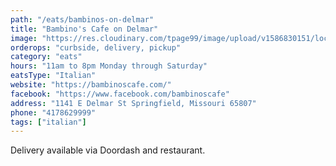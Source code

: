 ```yaml
---
path: "/eats/bambinos-on-delmar"
title: "Bambino's Cafe on Delmar"
image: "https://res.cloudinary.com/tpage99/image/upload/v1586830151/local417eats/local417eatslogo.png"
orderops: "curbside, delivery, pickup"
category: "eats"
hours: "11am to 8pm Monday through Saturday"
eatsType: "Italian"
website: "https://bambinoscafe.com/"
facebook: "https://www.facebook.com/bambinoscafe"
address: "1141 E Delmar St Springfield, Missouri 65807"
phone: "4178629999"
tags: ["italian"]
---
```


Delivery available via Doordash and restaurant.

